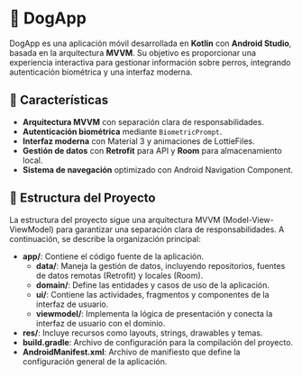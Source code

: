 # 🐶 DogApp

DogApp es una aplicación móvil desarrollada en **Kotlin** con **Android Studio**, basada en la arquitectura **MVVM**. Su objetivo es proporcionar una experiencia interactiva para gestionar información sobre perros, integrando autenticación biométrica y una interfaz moderna.

## 🚀 Características
- **Arquitectura MVVM** con separación clara de responsabilidades.
- **Autenticación biométrica** mediante `BiometricPrompt`.
- **Interfaz moderna** con Material 3 y animaciones de LottieFiles.
- **Gestión de datos** con **Retrofit** para API y **Room** para almacenamiento local.
- **Sistema de navegación** optimizado con Android Navigation Component.

## 📂 Estructura del Proyecto
La estructura del proyecto sigue una arquitectura MVVM (Model-View-ViewModel) para garantizar una separación clara de responsabilidades. A continuación, se describe la organización principal:

- **app/**: Contiene el código fuente de la aplicación.
  - **data/**: Maneja la gestión de datos, incluyendo repositorios, fuentes de datos remotas (Retrofit) y locales (Room).
  - **domain/**: Define las entidades y casos de uso de la aplicación.
  - **ui/**: Contiene las actividades, fragmentos y componentes de la interfaz de usuario.
  - **viewmodel/**: Implementa la lógica de presentación y conecta la interfaz de usuario con el dominio.
- **res/**: Incluye recursos como layouts, strings, drawables y temas.
- **build.gradle**: Archivo de configuración para la compilación del proyecto.
- **AndroidManifest.xml**: Archivo de manifiesto que define la configuración general de la aplicación.